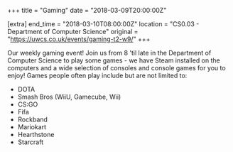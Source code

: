 +++
title = "Gaming"
date = "2018-03-09T20:00:00Z"

[extra]
end_time = "2018-03-10T08:00:00Z"
location = "CS0.03 - Department of Computer Science"
original = "https://uwcs.co.uk/events/gaming-t2-w9/"
+++

Our weekly gaming event\! Join us from 8 'til late in the Department of Computer Science to play some games - we have Steam installed on the computers and a wide selection of consoles and console games for you to enjoy\! Games people often play include but are not limited to:

  - DOTA  
  - Smash Bros (WiiU, Gamecube, Wii)  
  - CS:GO  
  - Fifa  
  - Rockband  
  - Mariokart  
  - Hearthstone  
  - Starcraft


